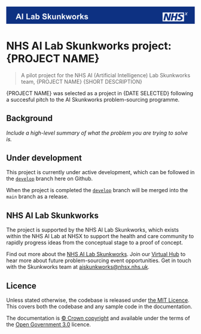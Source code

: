 ![Banner of NHS AI Lab Skunkworks ](docs/banner.png)

# NHS AI Lab Skunkworks project: {PROJECT NAME}

> A pilot project for the NHS AI (Artificial Intelligence) Lab Skunkworks team, {PROJECT NAME} {SHORT DESCRIPTION}

{PROJECT NAME} was selected as a project in {DATE SELECTED} following a succesful pitch to the AI Skunkworks problem-sourcing programme.

## Background

_Include a high-level summary of what the problem you are trying to solve is._

## Under development

This project is currently under active development, which can be followed in the [`develop`](./tree/develop) branch here on Github.

When the project is completed the [`develop`](./tree/develop) branch will be merged into the `main` branch as a release.

## NHS AI Lab Skunkworks
The project is supported by the NHS AI Lab Skunkworks, which exists within the NHS AI Lab at NHSX to support the health and care community to rapidly progress ideas from the conceptual stage to a proof of concept.

Find out more about the [NHS AI Lab Skunkworks](https://www.nhsx.nhs.uk/ai-lab/ai-lab-programmes/skunkworks/).
Join our [Virtual Hub](https://future.nhs.uk/connect.ti/system/text/register) to hear more about future problem-sourcing event opportunities.
Get in touch with the Skunkworks team at [aiskunkworks@nhsx.nhs.uk](aiskunkworks@nhsx.nhs.uk).


## Licence

Unless stated otherwise, the codebase is released under [the MIT Licence][mit].
This covers both the codebase and any sample code in the documentation.

The documentation is [© Crown copyright][copyright] and available under the terms
of the [Open Government 3.0][ogl] licence.

[mit]: LICENCE
[copyright]: http://www.nationalarchives.gov.uk/information-management/re-using-public-sector-information/uk-government-licensing-framework/crown-copyright/
[ogl]: http://www.nationalarchives.gov.uk/doc/open-government-licence/version/3/
